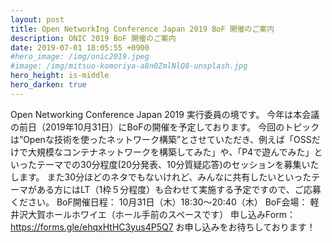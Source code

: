 ```yaml
---
layout: post
title: Open NetworkIng Conference Japan 2019 BoF 開催のご案内
description: ONIC 2019 BoF 開催のご案内
date: 2019-07-01 18:05:55 +0900
#hero_image: /img/onic2019.jpeg
#image: /img/mitsuo-komoriya-a8n0ZmlNlQ8-unsplash.jpg
hero_height: is-middle
hero_darken: true
---
```

Open Networking Conference Japan 2019 実行委員の境です。
今年は本会議の前日（2019年10月31日）にBoFの開催を予定しております。
今回のトピックは”Openな技術を使ったネットワーク構築”とさせていただき、例えば「OSSだけで大規模なコンテナネットワークを構築してみた」や、「P4で遊んでみた」といったテーマでの30分程度(20分発表、10分質疑応答)のセッションを募集いたします。
また30分ほどのネタでもないけれど、みんなに共有したいといったテーマがある方にはLT（1枠５分程度）も合わせて実施する予定ですので、ご応募ください。
BoF開催日程：
10月31日（木）18:30〜20:40（木）
BoF会場：
軽井沢大賀ホールホワイエ（ホール手前のスペースです）
申し込みForm：
https://forms.gle/ehqxHtHC3yus4P5Q7
お申し込みをお待ちしております！
